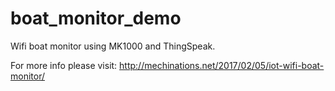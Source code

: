 # boat_monitor_demo
Wifi boat monitor using MK1000 and ThingSpeak.

For more info please visit: http://mechinations.net/2017/02/05/iot-wifi-boat-monitor/

